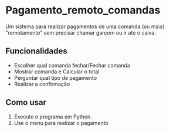 # Pagamento_remoto_comandas


Um sistema para realizar pagamentos de uma comanda (ou mais) "remotamente" sem precisar chamar garçom ou ir ate o caixa.



## Funcionalidades
- Escolher qual comanda fechar/Fechar comanda
- Mostrar comanda e Calcular o total 
- Perguntar qual tipo de pagamento
- Realizar a confirmação


## Como usar
1. Execute o programa em Python.
2. Use o menu para realizar o pagamento